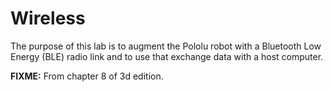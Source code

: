 # Wireless

The purpose of this lab is to augment the Pololu robot with a Bluetooth Low Energy (BLE) radio link and to use that exchange data with a host computer.

**FIXME:** From chapter 8 of 3d edition.